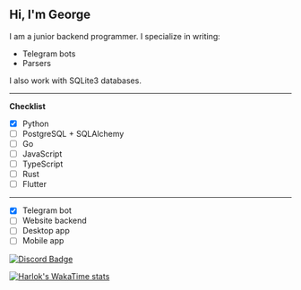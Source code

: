 ## Hi, I'm George
I am a junior backend programmer. I specialize in writing:

- Telegram bots
- Parsers

I also work with SQLite3 databases.

****

**Checklist**

- [x] Python
- [ ] PostgreSQL + SQLAlchemy
- [ ] Go
- [ ] JavaScript
- [ ] TypeScript
- [ ] Rust
- [ ] Flutter

****

- [x] Telegram bot
- [ ] Website backend
- [ ] Desktop app
- [ ] Mobile app

<div>
 <a href="https://discordapp.com/users/459228070671548418">
    <img src="https://img.shields.io/badge/Discord-%20-blue?logo=discord&logoColor=red?style=plastic" alt="Discord Badge"/>
  </a>
</div>

[![Harlok's WakaTime stats](https://github-readme-stats.vercel.app/api/wakatime?username=ffflabs)](https://github.com/anuraghazra/github-readme-stats)
